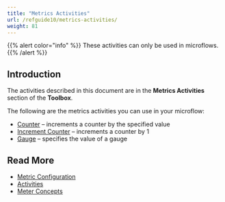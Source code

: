 ```yaml
---
title: "Metrics Activities"
url: /refguide10/metrics-activities/
weight: 81
---
```


{{% alert color="info" %}}
These activities can only be used in microflows.
{{% /alert %}}

## Introduction

The activities described in this document are in the **Metrics Activities** section of the **Toolbox**.

The following are the metrics activities you can use in your microflow:

* [Counter](/refguide10/metrics-counter/) – increments a counter by the specified value
* [Increment Counter](/refguide10/metrics-increment-counter/) – increments a counter by 1
* [Gauge](/refguide10/metrics-gauge/) – specifies the value of a gauge

## Read More

* [Metric Configuration](/refguide10/metrics/)
* [Activities](/refguide10/activities/)
* [Meter Concepts](https://docs.micrometer.io/micrometer/reference/concepts.html)
